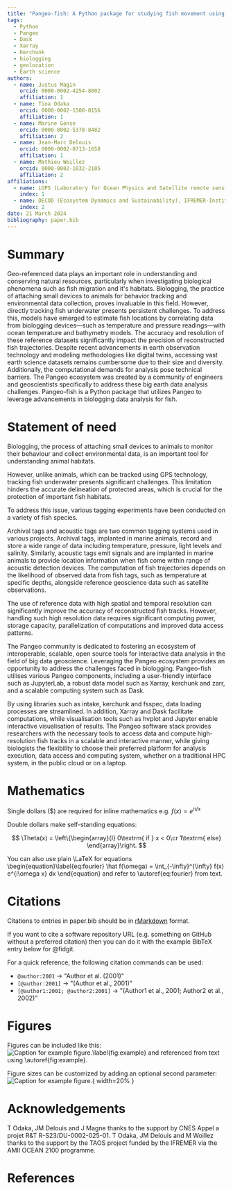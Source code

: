 ```yaml
---
title: "Pangeo-fish: A Python package for studying fish movement using bio-logging and earth science data"
tags:
  - Python
  - Pangeo
  - Dask
  - Xarray
  - Kerchunk
  - biologging
  - geolocation
  - Earth science
authors:
  - name: Justus Magin
    orcid: 0000-0002-4254-8002
    affiliation: 1
  - name: Tina Odaka
    orcid: 0000-0002-1500-0156
    affiliation: 1
  - name: Marine Gonse
    orcid: 0000-0002-5378-8482
    affiliation: 2
  - name: Jean-Marc Delouis
    orcid: 0000-0002-0713-1658
    affiliation: 1
  - name: Mathieu Woillez
    orcid: 0000-0002-1032-2105
    affiliation: 2
affiliations:
  - name: LOPS (Laboratory for Ocean Physics and Satellite remote sensing) UMR 6523, Univ Brest-Ifremer-CNRS-IRD, Plouzané, France
    index: 1
  - name: DECOD (Ecosystem Dynamics and Sustainability), IFREMER-Institut Agro-INRAE, Plouzané, France
    index: 2
date: 21 March 2024
bibliography: paper.bib
---
```


# Summary
Geo-referenced data plays an important role in understanding and conserving natural resources, particularly when investigating biological phenomena such as fish migration and it's habitats. Biologging, the practice of attaching small devices to animals for behavior tracking and environmental data collection, proves invaluable in this field. However, directly tracking fish underwater presents persistent challenges. To address this, models have emerged to estimate fish locations by correlating data from biologging devices—such as temperature and pressure readings—with ocean temperature and bathymetry models. The accuracy and resolution of these reference datasets significantly impact the precision of reconstructed fish trajectories. Despite recent advancements in earth observation technology and modeling methodologies like digital twins, accessing vast earth science datasets remains cumbersome due to their size and diversity. Additionally, the computational demands for analysis pose technical barriers. The Pangeo ecosystem was created by a community of engineers and geoscientists specifically to address these big earth data analysis challenges. Pangeo-fish is a Python package that utilizes Pangeo to leverage advancements in biologging data analysis for fish.


# Statement of need

Biologging, the process of attaching small devices to animals to monitor their behaviour and collect environmental data, is an important tool for understanding animal habitats.

However, unlike animals, which can be tracked using GPS technology, tracking fish underwater presents significant challenges. This limitation hinders the accurate delineation of protected areas, which is crucial for the protection of important fish habitats.

To address this issue, various tagging experiments have been conducted on a variety of fish species.

Archival tags and acoustic tags are two common tagging systems used in various projects. Archival tags, implanted in marine animals, record and store a wide range of data including temperature, pressure, light levels and salinity. Similarly, acoustic tags emit signals and are implanted in marine animals to provide location information when fish come within range of acoustic detection devices.
The computation of fish trajectories depends on the likelihood of observed data from fish tags, such as temperature at specific depths, alongside reference geoscience data such as satellite observations.

The use of reference data with high spatial and temporal resolution can significantly improve the accuracy of reconstructed fish tracks. However, handling such high resolution data requires significant computing power, storage capacity, parallelization of computations and improved data access patterns.

The Pangeo community is dedicated to fostering an ecosystem of interoperable, scalable, open source tools for interactive data analysis in the field of big data geoscience. Leveraging the Pangeo ecosystem provides an opportunity to address the challenges faced in biologging. Pangeo-fish utilises various Pangeo components, including a user-friendly interface such as JupyterLab, a robust data model such as Xarray, kerchunk and zarr, and a scalable computing system such as Dask.

By using libraries such as intake, kerchunk and fsspec, data loading processes are streamlined. In addition, Xarray and Dask facilitate computations, while visualisation tools such as hvplot and Jupyter enable interactive visualisation of results. The Pangeo software stack provides researchers with the necessary tools to access data and compute high-resolution fish tracks in a scalable and interactive manner, while giving biologists the flexibility to choose their preferred platform for analysis execution, data access and computing system, whether on a traditional HPC system, in the public cloud or on a laptop.

# Mathematics

Single dollars ($) are required for inline mathematics e.g. $f(x) = e^{\pi/x}$

Double dollars make self-standing equations:

$$
\Theta(x) = \left\{\begin{array}{l}
0\textrm{ if } x < 0\cr
1\textrm{ else}
\end{array}\right.
$$

You can also use plain \LaTeX for equations
\begin{equation}\label{eq:fourier}
\hat f(\omega) = \int\_{-\infty}^{\infty} f(x) e^{i\omega x} dx
\end{equation}
and refer to \autoref{eq:fourier} from text.

# Citations

Citations to entries in paper.bib should be in
[rMarkdown](http://rmarkdown.rstudio.com/authoring_bibliographies_and_citations.html)
format.

If you want to cite a software repository URL (e.g. something on GitHub without a preferred
citation) then you can do it with the example BibTeX entry below for @fidgit.

For a quick reference, the following citation commands can be used:

- `@author:2001` -> "Author et al. (2001)"
- `[@author:2001]` -> "(Author et al., 2001)"
- `[@author1:2001; @author2:2001]` -> "(Author1 et al., 2001; Author2 et al., 2002)"

# Figures

Figures can be included like this:
![Caption for example figure.\label{fig:example}](figure.png)
and referenced from text using \autoref{fig:example}.

Figure sizes can be customized by adding an optional second parameter:
![Caption for example figure.](figure.png){ width=20% }

# Acknowledgements

T Odaka, JM Delouis and J Magne thanks to the support by CNES Appel a projet R&T R-S23/DU-0002-025-01. 
T Odaka, JM Delouis and M Woillez thanks to the support by the TAOS project funded by the IFREMER via the AMII OCEAN 2100 programme. 

# References

